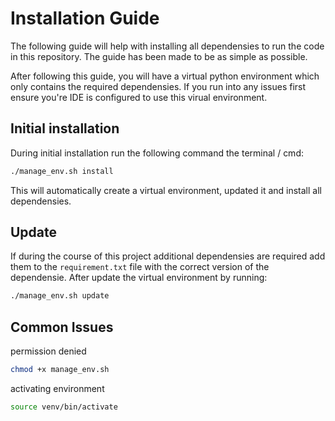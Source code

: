 # Installation Guide
The following guide will help with installing all dependensies to run the code in this repository. The guide has been made to be as simple as possible. 

After following this guide, you will have a virtual python environment which only contains the required dependensies. If you run into any issues first ensure you're IDE is configured to use this virual environment.

## Initial installation 
During initial installation run the following command the terminal / cmd:
```bash
./manage_env.sh install
```

This will automatically create a virtual environment, updated it and install all dependensies. 

## Update 
If during the course of this project additional dependensies are required add them to the `requirement.txt` file with the correct version of the dependensie. After update the virtual environment by running:
```bash
./manage_env.sh update
```

## Common Issues

permission denied
```bash
chmod +x manage_env.sh
```

activating environment
```bash
source venv/bin/activate
```